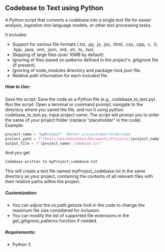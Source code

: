 ## Codebase to Text using Python

A Python script that converts a codebase into a single text file for easier analysis, ingestion into language models, or other text processing tasks.

It includes:

- Support for various file formats (.txt, .py, .js, .jsx, .html, .css, .cpp, .c, .h, .hpp, .java, .xml, .json, .md, .sh, .ts, .tsx).
- Skipping of large files (over 10MB by default).
- Ignoring of files based on patterns defined in the project's .gitignore file (if present).
- Ignoring of node_modules directory and package-lock.json file.
- Relative path information for each included file.

##### How to Use:

Save the script: Save the code as a Python file (e.g., codebase_to_text.py).
Run the script: Open a terminal or command prompt, navigate to the directory where you saved the file, and run it using python codebase_to_text.py.
Input project name: The script will prompt you to enter the name of your project folder (replace "placeholder" in the code).
Example:

```python
project_name = "myProject"  #enter projectname/foldername
project_path = f"/Users/abishekvenkat/Documents/Projects/{project_name}"
output_file = f"{project_name}_codebase.txt"
```

And you get
```bash
Codebase written to myProject_codebase.txt
```

This will create a text file named myProject_codebase.txt in the same directory as your project, containing the contents of all relevant files with their relative paths within the project.

##### Customization:

- You can adjust the os.path.getsize limit in the code to change the maximum file size considered for inclusion.
- You can modify the list of supported file extensions in the get_gitignore_patterns function if needed.

##### Requirements:

- Python 3